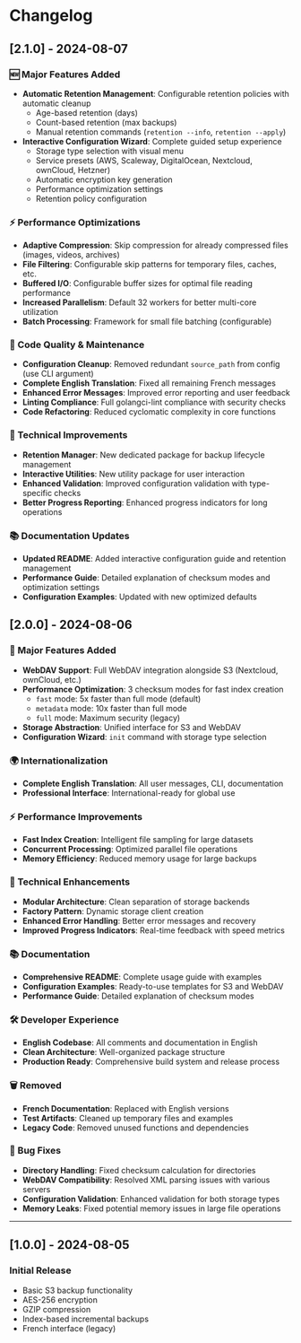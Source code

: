 # Changelog

## [2.1.0] - 2024-08-07

### 🆕 Major Features Added
- **Automatic Retention Management**: Configurable retention policies with automatic cleanup
  - Age-based retention (days)
  - Count-based retention (max backups)
  - Manual retention commands (`retention --info`, `retention --apply`)
- **Interactive Configuration Wizard**: Complete guided setup experience
  - Storage type selection with visual menu
  - Service presets (AWS, Scaleway, DigitalOcean, Nextcloud, ownCloud, Hetzner)
  - Automatic encryption key generation
  - Performance optimization settings
  - Retention policy configuration

### ⚡ Performance Optimizations
- **Adaptive Compression**: Skip compression for already compressed files (images, videos, archives)
- **File Filtering**: Configurable skip patterns for temporary files, caches, etc.
- **Buffered I/O**: Configurable buffer sizes for optimal file reading performance
- **Increased Parallelism**: Default 32 workers for better multi-core utilization
- **Batch Processing**: Framework for small file batching (configurable)

### 🧹 Code Quality & Maintenance
- **Configuration Cleanup**: Removed redundant `source_path` from config (use CLI argument)
- **Complete English Translation**: Fixed all remaining French messages
- **Enhanced Error Messages**: Improved error reporting and user feedback
- **Linting Compliance**: Full golangci-lint compliance with security checks
- **Code Refactoring**: Reduced cyclomatic complexity in core functions

### 🔧 Technical Improvements
- **Retention Manager**: New dedicated package for backup lifecycle management
- **Interactive Utilities**: New utility package for user interaction
- **Enhanced Validation**: Improved configuration validation with type-specific checks
- **Better Progress Reporting**: Enhanced progress indicators for long operations

### 📚 Documentation Updates
- **Updated README**: Added interactive configuration guide and retention management
- **Performance Guide**: Detailed explanation of checksum modes and optimization settings
- **Configuration Examples**: Updated with new optimized defaults

## [2.0.0] - 2024-08-06

### 🚀 Major Features Added
- **WebDAV Support**: Full WebDAV integration alongside S3 (Nextcloud, ownCloud, etc.)
- **Performance Optimization**: 3 checksum modes for fast index creation
  - `fast` mode: 5x faster than full mode (default)
  - `metadata` mode: 10x faster than full mode
  - `full` mode: Maximum security (legacy)
- **Storage Abstraction**: Unified interface for S3 and WebDAV
- **Configuration Wizard**: `init` command with storage type selection

### 🌍 Internationalization
- **Complete English Translation**: All user messages, CLI, documentation
- **Professional Interface**: International-ready for global use

### ⚡ Performance Improvements
- **Fast Index Creation**: Intelligent file sampling for large datasets
- **Concurrent Processing**: Optimized parallel file operations
- **Memory Efficiency**: Reduced memory usage for large backups

### 🔧 Technical Enhancements
- **Modular Architecture**: Clean separation of storage backends
- **Factory Pattern**: Dynamic storage client creation
- **Enhanced Error Handling**: Better error messages and recovery
- **Improved Progress Indicators**: Real-time feedback with speed metrics

### 📚 Documentation
- **Comprehensive README**: Complete usage guide with examples
- **Configuration Examples**: Ready-to-use templates for S3 and WebDAV
- **Performance Guide**: Detailed explanation of checksum modes

### 🛠️ Developer Experience
- **English Codebase**: All comments and documentation in English
- **Clean Architecture**: Well-organized package structure
- **Production Ready**: Comprehensive build system and release process

### 🗑️ Removed
- **French Documentation**: Replaced with English versions
- **Test Artifacts**: Cleaned up temporary files and examples
- **Legacy Code**: Removed unused functions and dependencies

### 🐛 Bug Fixes
- **Directory Handling**: Fixed checksum calculation for directories
- **WebDAV Compatibility**: Resolved XML parsing issues with various servers
- **Configuration Validation**: Enhanced validation for both storage types
- **Memory Leaks**: Fixed potential memory issues in large file operations

---

## [1.0.0] - 2024-08-05

### Initial Release
- Basic S3 backup functionality
- AES-256 encryption
- GZIP compression
- Index-based incremental backups
- French interface (legacy)